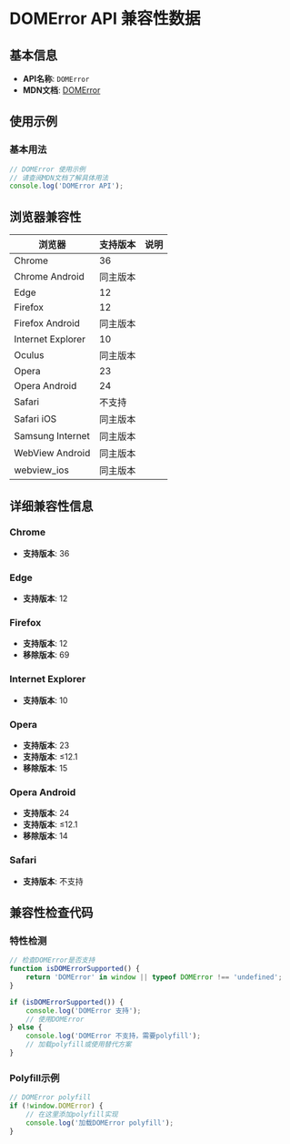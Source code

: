 # DOMError API 兼容性数据

## 基本信息

- **API名称**: `DOMError`
- **MDN文档**: [DOMError](https://developer.mozilla.org/docs/Web/API/DOMError)

## 使用示例

### 基本用法

```javascript
// DOMError 使用示例
// 请查阅MDN文档了解具体用法
console.log('DOMError API');
```

## 浏览器兼容性

| 浏览器 | 支持版本 | 说明 |
|--------|----------|------|
| Chrome | 36 |  |
| Chrome Android | 同主版本 |  |
| Edge | 12 |  |
| Firefox | 12 |  |
| Firefox Android | 同主版本 |  |
| Internet Explorer | 10 |  |
| Oculus | 同主版本 |  |
| Opera | 23 |  |
| Opera Android | 24 |  |
| Safari | 不支持 |  |
| Safari iOS | 同主版本 |  |
| Samsung Internet | 同主版本 |  |
| WebView Android | 同主版本 |  |
| webview_ios | 同主版本 |  |

## 详细兼容性信息

### Chrome

- **支持版本**: 36

### Edge

- **支持版本**: 12

### Firefox

- **支持版本**: 12
- **移除版本**: 69

### Internet Explorer

- **支持版本**: 10

### Opera

- **支持版本**: 23
- **支持版本**: ≤12.1
- **移除版本**: 15

### Opera Android

- **支持版本**: 24
- **支持版本**: ≤12.1
- **移除版本**: 14

### Safari

- **支持版本**: 不支持

## 兼容性检查代码

### 特性检测

```javascript
// 检查DOMError是否支持
function isDOMErrorSupported() {
    return 'DOMError' in window || typeof DOMError !== 'undefined';
}

if (isDOMErrorSupported()) {
    console.log('DOMError 支持');
    // 使用DOMError
} else {
    console.log('DOMError 不支持，需要polyfill');
    // 加载polyfill或使用替代方案
}
```

### Polyfill示例

```javascript
// DOMError polyfill
if (!window.DOMError) {
    // 在这里添加polyfill实现
    console.log('加载DOMError polyfill');
}
```

